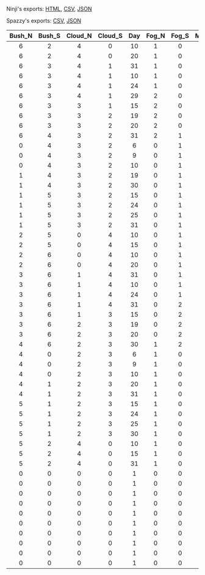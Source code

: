 Ninji's exports: [HTML](https://wuffs.org/acnh/bcsv_160/html/SeasonCalendar.html), [CSV](https://wuffs.org/acnh/bcsv_160/csv/SeasonCalendar.csv), [JSON](https://wuffs.org/acnh/bcsv_160/json/SeasonCalendar.json)

Spazzy's exports: [CSV](https://github.com/McSpazzy/acnh-csv/blob/master/SeasonCalendar.csv), [JSON](https://github.com/McSpazzy/acnh-json/blob/master/SeasonCalendar.json)

| Bush_N | Bush_S | Cloud_N | Cloud_S | Day | Fog_N | Fog_S | Month | SPWeather_N | SPWeather_S | Sakura_N | Sakura_S | Season_N | Season_S | Shop_N | Shop_S | Snow_N | Snow_S | Weed_N | Weed_S |
|:--:|:--:|:--:|:--:|:--:|:--:|:--:|:--:|:--:|:--:|:--:|:--:|:--:|:--:|:--:|:--:|:--:|:--:|:--:|:--:|
| 6 | 2 | 4 | 0 | 10 | 1 | 0 | 1 | 2 | 1 | 0 | 0 | 3 | 1 | 3 | 1 | 2 | 0 | 5 | 1 | 
| 6 | 2 | 4 | 0 | 20 | 1 | 0 | 1 | 2 | 1 | 0 | 0 | 3 | 1 | 3 | 1 | 2 | 0 | 5 | 1 | 
| 6 | 3 | 4 | 1 | 31 | 1 | 0 | 1 | 2 | 1 | 0 | 0 | 3 | 1 | 3 | 1 | 2 | 0 | 5 | 1 | 
| 6 | 3 | 4 | 1 | 10 | 1 | 0 | 2 | 2 | 1 | 0 | 0 | 3 | 1 | 3 | 1 | 2 | 0 | 5 | 1 | 
| 6 | 3 | 4 | 1 | 24 | 1 | 0 | 2 | 2 | 1 | 0 | 0 | 3 | 1 | 3 | 1 | 2 | 0 | 6 | 1 | 
| 6 | 3 | 4 | 1 | 29 | 2 | 0 | 2 | 1 | 1 | 0 | 0 | 0 | 1 | 3 | 1 | 0 | 0 | 6 | 1 | 
| 6 | 3 | 3 | 1 | 15 | 2 | 0 | 3 | 1 | 1 | 0 | 0 | 0 | 2 | 0 | 2 | 0 | 0 | 6 | 2 | 
| 6 | 3 | 3 | 2 | 19 | 2 | 0 | 3 | 1 | 1 | 0 | 0 | 0 | 2 | 0 | 2 | 0 | 0 | 6 | 3 | 
| 6 | 3 | 3 | 2 | 20 | 2 | 0 | 3 | 1 | 1 | 0 | 0 | 0 | 2 | 0 | 2 | 0 | 0 | 0 | 3 | 
| 6 | 4 | 3 | 2 | 31 | 2 | 1 | 3 | 1 | 1 | 0 | 0 | 0 | 2 | 0 | 2 | 0 | 0 | 0 | 3 | 
| 0 | 4 | 3 | 2 | 6 | 0 | 1 | 4 | 1 | 1 | 1 | 0 | 0 | 2 | 0 | 2 | 0 | 0 | 0 | 3 | 
| 0 | 4 | 3 | 2 | 9 | 0 | 1 | 4 | 1 | 1 | 2 | 0 | 0 | 2 | 0 | 2 | 0 | 0 | 0 | 3 | 
| 0 | 4 | 3 | 2 | 10 | 0 | 1 | 4 | 1 | 1 | 3 | 0 | 0 | 2 | 0 | 2 | 0 | 0 | 0 | 3 | 
| 1 | 4 | 3 | 2 | 19 | 0 | 1 | 4 | 1 | 1 | 0 | 0 | 0 | 2 | 0 | 2 | 0 | 0 | 0 | 3 | 
| 1 | 4 | 3 | 2 | 30 | 0 | 1 | 4 | 1 | 1 | 0 | 0 | 0 | 2 | 0 | 2 | 0 | 0 | 0 | 4 | 
| 1 | 5 | 3 | 2 | 15 | 0 | 1 | 5 | 1 | 1 | 0 | 0 | 0 | 2 | 0 | 2 | 0 | 0 | 0 | 4 | 
| 1 | 5 | 3 | 2 | 24 | 0 | 1 | 5 | 1 | 1 | 0 | 4 | 0 | 2 | 0 | 2 | 0 | 0 | 0 | 4 | 
| 1 | 5 | 3 | 2 | 25 | 0 | 1 | 5 | 1 | 1 | 0 | 5 | 0 | 2 | 0 | 2 | 0 | 0 | 0 | 4 | 
| 1 | 5 | 3 | 2 | 31 | 0 | 1 | 5 | 1 | 0 | 0 | 0 | 0 | 3 | 0 | 2 | 0 | 1 | 0 | 4 | 
| 2 | 5 | 0 | 4 | 10 | 0 | 1 | 6 | 1 | 0 | 0 | 0 | 1 | 3 | 1 | 3 | 0 | 1 | 1 | 4 | 
| 2 | 5 | 0 | 4 | 15 | 0 | 1 | 6 | 1 | 2 | 0 | 0 | 1 | 3 | 1 | 3 | 0 | 2 | 1 | 5 | 
| 2 | 6 | 0 | 4 | 10 | 0 | 1 | 7 | 1 | 2 | 0 | 0 | 1 | 3 | 1 | 3 | 0 | 2 | 1 | 5 | 
| 2 | 6 | 0 | 4 | 20 | 0 | 1 | 7 | 1 | 2 | 0 | 0 | 1 | 3 | 1 | 3 | 0 | 2 | 1 | 5 | 
| 3 | 6 | 1 | 4 | 31 | 0 | 1 | 7 | 1 | 2 | 0 | 0 | 1 | 3 | 1 | 3 | 0 | 2 | 1 | 5 | 
| 3 | 6 | 1 | 4 | 10 | 0 | 1 | 8 | 1 | 2 | 0 | 0 | 1 | 3 | 1 | 3 | 0 | 2 | 1 | 5 | 
| 3 | 6 | 1 | 4 | 24 | 0 | 1 | 8 | 1 | 2 | 0 | 0 | 1 | 3 | 1 | 3 | 0 | 2 | 1 | 6 | 
| 3 | 6 | 1 | 4 | 31 | 0 | 2 | 8 | 1 | 1 | 0 | 0 | 1 | 0 | 1 | 3 | 0 | 0 | 1 | 6 | 
| 3 | 6 | 1 | 3 | 15 | 0 | 2 | 9 | 1 | 1 | 0 | 0 | 2 | 0 | 2 | 0 | 0 | 0 | 2 | 6 | 
| 3 | 6 | 2 | 3 | 19 | 0 | 2 | 9 | 1 | 1 | 0 | 0 | 2 | 0 | 2 | 0 | 0 | 0 | 3 | 6 | 
| 3 | 6 | 2 | 3 | 20 | 0 | 2 | 9 | 1 | 1 | 0 | 0 | 2 | 0 | 2 | 0 | 0 | 0 | 3 | 0 | 
| 4 | 6 | 2 | 3 | 30 | 1 | 2 | 9 | 1 | 1 | 0 | 0 | 2 | 0 | 2 | 0 | 0 | 0 | 3 | 0 | 
| 4 | 0 | 2 | 3 | 6 | 1 | 0 | 10 | 1 | 1 | 0 | 1 | 2 | 0 | 2 | 0 | 0 | 0 | 3 | 0 | 
| 4 | 0 | 2 | 3 | 9 | 1 | 0 | 10 | 1 | 1 | 0 | 2 | 2 | 0 | 2 | 0 | 0 | 0 | 3 | 0 | 
| 4 | 0 | 2 | 3 | 10 | 1 | 0 | 10 | 1 | 1 | 0 | 3 | 2 | 0 | 2 | 0 | 0 | 0 | 3 | 0 | 
| 4 | 1 | 2 | 3 | 20 | 1 | 0 | 10 | 1 | 1 | 0 | 0 | 2 | 0 | 2 | 0 | 0 | 0 | 3 | 0 | 
| 4 | 1 | 2 | 3 | 31 | 1 | 0 | 10 | 1 | 1 | 0 | 0 | 2 | 0 | 2 | 0 | 0 | 0 | 4 | 0 | 
| 5 | 1 | 2 | 3 | 15 | 1 | 0 | 11 | 1 | 1 | 0 | 0 | 2 | 0 | 2 | 0 | 0 | 0 | 4 | 0 | 
| 5 | 1 | 2 | 3 | 24 | 1 | 0 | 11 | 1 | 1 | 4 | 0 | 2 | 0 | 2 | 0 | 0 | 0 | 4 | 0 | 
| 5 | 1 | 2 | 3 | 25 | 1 | 0 | 11 | 1 | 1 | 5 | 0 | 2 | 0 | 2 | 0 | 0 | 0 | 4 | 0 | 
| 5 | 1 | 2 | 3 | 30 | 1 | 0 | 11 | 0 | 1 | 0 | 0 | 3 | 0 | 2 | 0 | 1 | 0 | 4 | 0 | 
| 5 | 2 | 4 | 0 | 10 | 1 | 0 | 12 | 0 | 1 | 0 | 0 | 3 | 1 | 3 | 1 | 1 | 0 | 4 | 1 | 
| 5 | 2 | 4 | 0 | 15 | 1 | 0 | 12 | 2 | 1 | 0 | 0 | 3 | 1 | 3 | 1 | 2 | 0 | 5 | 1 | 
| 5 | 2 | 4 | 0 | 31 | 1 | 0 | 12 | 2 | 1 | 0 | 0 | 3 | 1 | 3 | 1 | 2 | 0 | 5 | 1 | 
| 0 | 0 | 0 | 0 | 1 | 0 | 0 | 1 | 0 | 0 | 0 | 0 | 0 | 0 | 0 | 0 | 0 | 0 | 0 | 0 | 
| 0 | 0 | 0 | 0 | 1 | 0 | 0 | 1 | 0 | 0 | 0 | 0 | 0 | 0 | 0 | 0 | 0 | 0 | 0 | 0 | 
| 0 | 0 | 0 | 0 | 1 | 0 | 0 | 1 | 0 | 0 | 0 | 0 | 0 | 0 | 0 | 0 | 0 | 0 | 0 | 0 | 
| 0 | 0 | 0 | 0 | 1 | 0 | 0 | 1 | 0 | 0 | 0 | 0 | 0 | 0 | 0 | 0 | 0 | 0 | 0 | 0 | 
| 0 | 0 | 0 | 0 | 1 | 0 | 0 | 1 | 0 | 0 | 0 | 0 | 0 | 0 | 0 | 0 | 0 | 0 | 0 | 0 | 
| 0 | 0 | 0 | 0 | 1 | 0 | 0 | 1 | 0 | 0 | 0 | 0 | 0 | 0 | 0 | 0 | 0 | 0 | 0 | 0 | 
| 0 | 0 | 0 | 0 | 1 | 0 | 0 | 1 | 0 | 0 | 0 | 0 | 0 | 0 | 0 | 0 | 0 | 0 | 0 | 0 | 
| 0 | 0 | 0 | 0 | 1 | 0 | 0 | 1 | 0 | 0 | 0 | 0 | 0 | 0 | 0 | 0 | 0 | 0 | 0 | 0 | 
| 0 | 0 | 0 | 0 | 1 | 0 | 0 | 1 | 0 | 0 | 0 | 0 | 0 | 0 | 0 | 0 | 0 | 0 | 0 | 0 | 
| 0 | 0 | 0 | 0 | 1 | 0 | 0 | 1 | 0 | 0 | 0 | 0 | 0 | 0 | 0 | 0 | 0 | 0 | 0 | 0 | 

